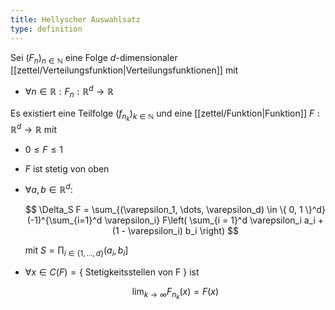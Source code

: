 ```yaml
---
title: Hellyscher Auswahlsatz
type: definition
---
```


Sei $(F_n)_{n \in \mathbb{N}}$ eine Folge $d$-dimensionaler [[zettel/Verteilungsfunktion|Verteilungsfunktionen]] mit
- $\forall n \in \mathbb{R} : F_n : \mathbb{R}^d \to \mathbb{R}$

Es existiert eine Teilfolge $(f_{n_k})_{k \in \mathbb{N}}$ und eine [[zettel/Funktion|Funktion]] $F: \mathbb{R}^d \to \mathbb{R}$ mit
- $0 \le F \le 1$
- $F$ ist stetig von oben
- $\forall a, b \in \mathbb{R}^d:$
  
  $$
	  \Delta_S F = \sum_{(\varepsilon_1, \dots, \varepsilon_d) \in \{ 0, 1 \}^d} (-1)^{\sum_{i=1}^d \varepsilon_i} F\left( \sum_{i = 1}^d \varepsilon_i a_i + (1 - \varepsilon_i) b_i \right)
  $$
  
  mit $S = \prod_{i \in \{ 1, \dots, d \}} (a_i, b_i]$
- $\forall x \in C(F) = \{ \text{ Stetigkeitsstellen von F } \}$ ist
  
  $$
	  \lim_{k \to \infty} F_{n_k}(x) = F(x)
  $$